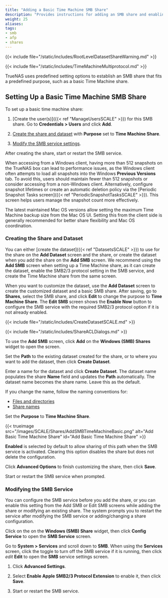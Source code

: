 ```yaml
---
title: "Adding a Basic Time Machine SMB Share"
description: "Provides instructions for adding an SMB share and enabling basic Time Machine."
weight: 25
aliases:
tags:
- smb
- afp
- shares
---
```



{{< include file="/static/includes/RootLevelDatasetShareWarning.md" >}}

{{< include file="/static/includes/TimeMachineMultiprotocol.md" >}}

TrueNAS uses predefined setting options to establish an SMB share that fits a predefined purpose, such as a basic Time Machine share.

## Setting Up a Basic Time Machine SMB Share

To set up a basic time machine share:

1. [Create the user(s)]({{< ref "ManageUsersSCALE" >}}) for this SMB share.
   Go to **Credentials > Users** and click **Add**.

2. [Create the share and dataset](#creating-the-share-and-dataset) with **Purpose** set to **Time Machine Share**.

3. [Modify the SMB service settings](#modifying-the-smb-service).

After creating the share, start or restart the SMB service.

When accessing from a Windows client, having more than 512 snapshots on the TrueNAS box can lead to performance issues, as the Windows client often attempts to load all snapshots into the Windows **Previous Versions** tab.
To avoid this, users should maintain fewer than 512 snapshots or consider accessing from a non-Windows client.
Alternatively, configure snapshot lifetimes or create an automatic deletion policy via the [Periodic Snapshot Tasks screen]({{< ref "PeriodicSnapshotTasksSCALE" >}}). This screen helps users manage the snapshot count more effectively.

The latest maintained Mac OS versions allow setting the maximum Time Machine backup size from the Mac OS UI.
Setting this from the client side is generally recommended for better share flexibility and Mac OS coordination.

### Creating the Share and Dataset

You can either [create the dataset]({{< ref "DatasetsSCALE" >}}) to use for the share on the **Add Dataset** screen and the share, or create the dataset when you add the share on the **Add SMB** screen.
We recommend using the **Add SMB** screen when setting up a Time Machine share, as it can create the dataset, enable the SMB2/3 protocol setting in the SMB service, and create the Time Machine share from the same screen.

When you want to customize the dataset, use the **Add Dataset** screen to create the customized dataset and a basic SMB share.
After saving, go to **Shares**, select the SMB share, and click **Edit** to change the purpose to **Time Machine Share**.
The **Edit SMB** screen shows the **Enable Now** button to configure the SMB service with the required SMB2/3 protocol option if it is not already enabled.

{{< include file="/static/includes/CreateDatasetSCALE.md" >}}

{{< include file="/static/includes/ShareACLDialogs.md" >}}

To use the **Add SMB** screen, click **Add** on the **Windows (SMB) Shares** widget to open the screen.

Set the **Path** to the existing dataset created for the share, or to where you want to add the dataset, then click **Create Dataset**.

Enter a name for the dataset and click **Create Dataset**.
The dataset name populates the share **Name** field and updates the **Path** automatically.
The dataset name becomes the share name.
Leave this as the default.

If you change the name, follow the naming conventions for:

* [Files and directories](https://learn.microsoft.com/en-us/windows/win32/fileio/naming-a-file#naming-conventions)
* [Share names](https://learn.microsoft.com/en-us/openspecs/windows_protocols/ms-fscc/dc9978d7-6299-4c5a-a22d-a039cdc716ea)

Set the **Purpose** to **Time Machine Share**.

{{< trueimage src="/images/SCALE/Shares/AddSMBTimeMachineBasic.png" alt="Add Basic Time Machine Share" id="Add Basic Time Machine Share" >}}

**Enabled** is selected by default to allow sharing of this path when the SMB service is activated.
Clearing this option disables the share but does not delete the configuration.

Click **Advanced Options** to finish customizing the share, then click **Save**.

Start or restart the SMB service when prompted.

### Modifying the SMB Service

You can configure the SMB service before you add the share, or you can enable this setting from the Add SMB or Edit SMB screens while adding the share or modifying an existing share. The system prompts you to restart the service after modifying the SMB service or adding/changing a share configuration.

Click on the <i class="fa fa-ellipsis-v" aria-hidden="true" title="Options"></i> on the **Windows (SMB) Share** widget, then click **Config Service** to open the **SMB Service** screen.

Go to **System > Services** and scroll down to **SMB**.
When using the **Services** screen, click the toggle to turn off the SMB service if it is running, then click <i class="material-icons" aria-hidden="true" title="Configure">edit</i> **Edit** to open the **SMB** service settings screen.

1. Click **Advanced Settings**.

2. Select **Enable Apple SMB2/3 Protocol Extension** to enable it, then click **Save**.

3. Start or restart the SMB service.
